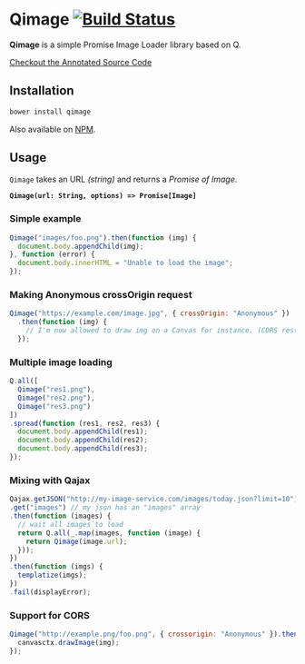 Qimage [![Build Status](https://travis-ci.org/gre/qimage.png?branch=master)](https://travis-ci.org/gre/qimage)
===

**Qimage** is a simple Promise Image Loader library based on Q.

[Checkout the Annotated Source Code](http://greweb.me/qimage/docs/qimage.html)

Installation
---

```sh
bower install qimage
```

Also available on [NPM](https://npmjs.org/package/qimage).

Usage
---

`Qimage` takes an URL *(string)* and returns a *Promise of Image*.

**`Qimage(url: String, options) => Promise[Image]`**

### Simple example

```javascript
Qimage("images/foo.png").then(function (img) {
  document.body.appendChild(img);
}, function (error) {
  document.body.innerHTML = "Unable to load the image";
});
```

### Making Anonymous crossOrigin request

```javascript
Qimage("https://example.com/image.jpg", { crossOrigin: "Anonymous" })
  .then(function (img) {
    // I'm now allowed to draw img on a Canvas for instance. (CORS restriction)
  });
```

### Multiple image loading

```javascript
Q.all([
  Qimage("res1.png"),
  Qimage("res2.png"),
  Qimage("res3.png")
])
.spread(function (res1, res2, res3) {
  document.body.appendChild(res1);
  document.body.appendChild(res2);
  document.body.appendChild(res3);
});
```

### Mixing with Qajax

```javascript
Qajax.getJSON("http://my-image-service.com/images/today.json?limit=10")
.get("images") // my json has an "images" array
.then(function (images) {
  // wait all images to load
  return Q.all(_.map(images, function (image) {
    return Qimage(image.url);
  }));
})
.then(function (imgs) {
  templatize(imgs);
})
.fail(displayError);
```

### Support for CORS

```javascript
Qimage("http://example.png/foo.png", { crossorigin: "Anonymous" }).then(function (img) {
  canvasctx.drawImage(img);
});
```
